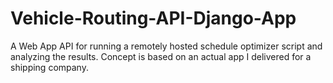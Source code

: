 # Vehicle-Routing-API-Django-App
A Web App API for running a remotely hosted schedule optimizer script and analyzing the results.  Concept is based on an actual app I delivered for a shipping company.
